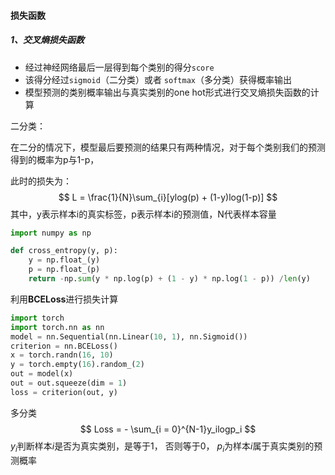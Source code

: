 #### 损失函数



##### 1、交叉熵损失函数

* 经过神经网络最后一层得到每个类别的得分`score`
* 该得分经过`sigmoid`（二分类）或者 `softmax`（多分类）获得概率输出
* 模型预测的类别概率输出与真实类别的one hot形式进行交叉熵损失函数的计算



二分类：

在二分的情况下，模型最后要预测的结果只有两种情况，对于每个类别我们的预测得到的概率为p与1-p，

此时的损失为：
$$
L = \frac{1}{N}\sum_{i}[ylog(p) + (1-y)log(1-p)]
$$
其中，y表示样本i的真实标签，p表示样本i的预测值，N代表样本容量

```python
import numpy as np

def cross_entropy(y, p):
    y = np.float_(y)
    p = np.float_(p)
    return -np.sum(y * np.log(p) + (1 - y) * np.log(1 - p)) /len(y)
```

利用**BCELoss**进行损失计算

```python
import torch
import torch.nn as nn
model = nn.Sequential(nn.Linear(10, 1), nn.Sigmoid())
criterion = nn.BCELoss()
x = torch.randn(16, 10)
y = torch.empty(16).random_(2)
out = model(x)
out = out.squeeze(dim = 1)
loss = criterion(out, y)
```

多分类
$$
Loss = - \sum_{i = 0}^{N-1}y_ilogp_i
$$
$y_i$判断样本$i$是否为真实类别，是等于1， 否则等于0， $p_i$为样本$i$属于真实类别的预测概率